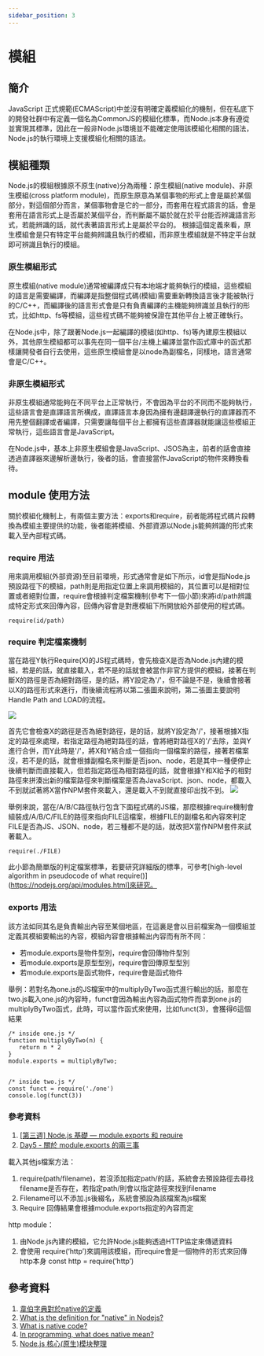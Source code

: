 ```yaml
---
sidebar_position: 3
---
```



# 模組

## 簡介
JavaScript 正式規範(ECMAScript)中並沒有明確定義模組化的機制，但在私底下的開發社群中有定義一個名為CommonJS的模組化標準，而Node.js本身有遵從並實現其標準，因此在一般非Node.js環境並不能確定使用該模組化相關的語法，Node.js的執行環境上支援模組化相關的語法。


## 模組種類
Node.js的模組根據原不原生(native)分為兩種：原生模組(native module)、非原生模組(cross platform module)，而原生原意為某個事物的形式上會是屬於某個部分，對這個部分而言，某個事物會是它的一部分，而套用在程式語言的話，會是套用在語言形式上是否屬於某個平台，而判斷屬不屬於就在於平台能否辨識語言形式，若能辨識的話，就代表著語言形式上是屬於平台的。 根據這個定義來看，原生模組會是只有特定平台能夠辨識且執行的模組，而非原生模組就是不特定平台就即可辨識且執行的模組。

### 原生模組形式
原生模組(native module)通常被編譯成只有本地端才能夠執行的模組，這些模組的語言是需要編譯，而編譯是指整個程式碼(模組)需要重新轉換語言後才能被執行的C/C++，而編譯後的語言形式會是只有負責編譯的主機能夠辨識並且執行的形式，比如http、fs等模組，這些程式碼不能夠被保證在其他平台上被正確執行。

在Node.js中，除了跟著Node.js一起編譯的模組(如http、fs)等內建原生模組以外，其他原生模組都可以事先在同一個平台/主機上編譯並當作函式庫中的函式那樣讓開發者自行去使用，這些原生模組會是以node為副檔名，同樣地，語言通常會是C/C++。

### 非原生模組形式
非原生模組通常能夠在不同平台上正常執行，不會因為平台的不同而不能夠執行，這些語言會是直譯語言所構成，直譯語言本身因為擁有邊翻譯邊執行的直譯器而不用先整個翻譯或者編譯，只需要讓每個平台上都擁有這些直譯器就能讓這些模組正常執行，這些語言會是JavaScript。

在Node.js中，基本上非原生模組會是JavaScript、JSOS為主，前者的話會直接透過直譯器來邊解析邊執行，後者的話，會直接當作JavaScript的物件來轉換看待。


## module 使用方法
關於模組化機制上，有兩個主要方法：exports和require，前者能將程式碼片段轉換為模組主要提供的功能，後者能將模組、外部資源以Node.js能夠辨識的形式來載入至內部程式碼。

### require 用法
用來調用模組(外部資源)至目前環境，形式通常會是如下所示，id會是指Node.js預設路徑下的模組，path則是用指定位置上來調用模組的，其位置可以是相對位置或者絕對位置，require會根據判定檔案機制(參考下一個小節)來將id/path辨識成特定形式來回傳內容，回傳內容會是對應模組下所開放給外部使用的程式碼。
```
require(id/path)
```
### require 判定檔案機制
當在路徑Y執行Require(X)的JS程式碼時，會先檢查X是否為Node.js內建的模組，若是的話，就直接載入，若不是的話就會被當作非官方提供的模組，接著在判斷X的路徑是否為絕對路徑，是的話，將Y設定為'/'，但不論是不是，後續會接著以X的路徑形式來進行，而後續流程將以第二張圖來說明，第二張圖主要說明Handle Path and LOAD的流程。

![](https://res.cloudinary.com/dqfxgtyoi/image/upload/v1635152431/blog/nodejs/simpleRequireFlow_lm64kv.png)

首先它會檢查X的路徑是否為絕對路徑，是的話，就將Y設定為'/'，接著根據X指定的路徑來處理，若指定路徑為絕對路徑的話，會將絕對路徑X的'/'去除，並與Y進行合併，而Y此時是'/'，將X和Y結合成一個指向一個檔案的路徑，接著若檔案沒，若不是的話，就會根據副檔名來判斷是否json、node，若是其中一種便停止後續判斷而直接載入，但若指定路徑為相對路徑的話，就會根據Y和X給予的相對路徑來拼湊出新的檔案路徑來判斷檔案是否為JavaScript、json、node，都載入不到就試著將X當作NPM套件來載入，還是載入不到就直接印出找不到。
![](https://res.cloudinary.com/dqfxgtyoi/image/upload/v1635154823/blog/nodejs/simpleIFileType_arw3xb.png)

舉例來說，當在/A/B/C路徑執行包含下面程式碼的JS檔，那麼根據require機制會組裝成/A/B/C/FILE的路徑來指向FILE這檔案，根據FILE的副檔名和內容來判定FILE是否為JS、JSON、node，若三種都不是的話，就改把X當作NPM套件來試著載入。

```
require(./FILE)
```

此小節為簡單版的判定檔案標準，若要研究詳細版的標準，可參考[high-level algorithm in pseudocode of what require()](https://nodejs.org/api/modules.html]來研究。


### exports 用法
該方法如同其名是負責輸出內容至某個地區，在這裏是會以目前檔案為一個模組並定義其模組要輸出的內容，模組內容會根據輸出內容而有所不同：
 - 若module.exports是物件型別，require會回傳物件型別
 - 若module.exports是原型型別，require會回傳原型型別
 - 若module.exports是函式物件，require會是函式物件

舉例：若對名為one.js的JS檔案中的multiplyByTwo函式進行輸出的話，那麼在two.js載入one.js的內容時，funct會因為輸出內容為函式物件而拿到one.js的multiplyByTwo函式，此時，可以當作函式來使用，比如funct(3)，會獲得6這個結果

```
/* inside one.js */
function multiplyByTwo(n) {
   return n * 2
}
module.exports = multiplyByTwo;


/* inside two.js */
const funct = require('./one')
console.log(funct(3))
```

### 參考資料
1. [[第三週] Node.js 基礎 — module.exports 和 require](https://miahsuwork.medium.com/第三週-node-js-基礎-module-exports-和-require-2f9f6915d9f0)
2. [Day5 - 關於 module.exports 的兩三事](https://ithelp.ithome.com.tw/articles/10185083)







載入其他js檔案方法：
1. require(path/filename)，若沒添加指定path/的話，系統會去預設路徑去尋找filename是否存在，若指定path/則會以指定路徑來找到filename
2. Filename可以不添加.js後綴名，系統會預設為該檔案為js檔案
3. Require 回傳結果會根據module.exports指定的內容而定


http module：
1. 由Node.js內建的模組，它允許Node.js能夠透過HTTP協定來傳遞資料
2. 會使用 require(‘http’)來調用該模組，而require會是一個物件的形式來回傳http本身
const http = require(‘http’)



## 參考資料
1. [韋伯字典對於native的定義](https://www.merriam-webster.com/dictionary/native)
2. [What is the definition for "native" in Nodejs?](https://stackoverflow.com/questions/24949108/what-is-the-definition-for-native-in-nodejs)
3. [What is native code?](https://www.quora.com/What-is-native-code)
4. [In programming, what does native mean?](https://www.quora.com/In-programming-what-does-native-mean)
5. [Node.js 核心(原生)模块整理](https://itbilu.com/nodejs/core/N1tv0Pgd-.html)
